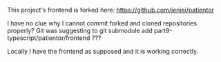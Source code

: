 This project's frontend is forked here: https://github.com/jenjei/patientor

I have no clue why I cannot commit forked and cloned repositories properly? Git was suggesting to git submodule add <url> part9-typescript/patientor/frontend ???

Locally I have the frontend as supposed and it is working correctly.
